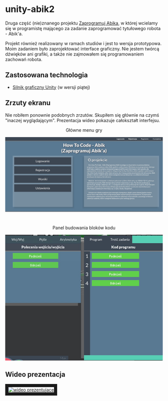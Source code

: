 # unity-abik2

Druga część (nie)znanego projektu [Zaprogramuj Abika](https://github.com/pawelbabiuch/unity-abik), w której wcielamy się w programistę mającego za zadanie zaprogramować tytułowego robota - Abik'a.

Projekt również realizowany w ramach studiów i jest to wersja prototypowa. Moim zadaniem było zaprojektować interface graficzny. Nie jestem twórcą dźwięków ani grafiki, a także nie zajmowałem się programowaniem zachowań robota.

## Zastosowana technologia
- [Silnik graficzny Unity](https://unity3d.com/) (w wersji piątej)

## Zrzuty ekranu
Nie robiłem ponownie podobnych zrzutów. Skupiłem się głównie na czymś "inaczej wyglądającym". Prezentacja wideo pokazuje całokształt interfejsu.

<p align='center'>Główne menu gry</p>
<img alt='menu' src='https://github.com/pawelbabiuch/unity-abik2/blob/master/media/menu.JPG' />

#

<p align='center'>Panel budowania bloków kodu</p>
<img alt='game' src='https://github.com/pawelbabiuch/unity-abik2/blob/master/media/game.JPG' />

## Wideo prezentacja

<a align='center' href="http://www.youtube.com/watch?feature=player_embedded&v=t1I7i3SRq7s
" target="_blank"><img src="http://img.youtube.com/vi/t1I7i3SRq7s/0.jpg" 
alt="wideo prezentujace" border="10" /></a>
